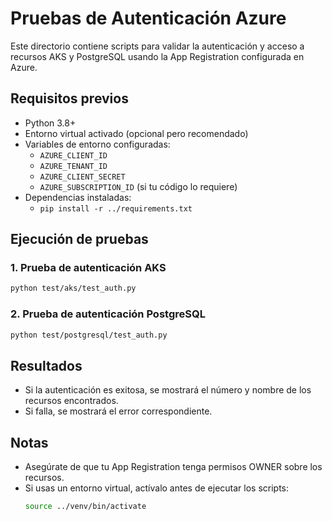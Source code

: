# Pruebas de Autenticación Azure

Este directorio contiene scripts para validar la autenticación y acceso a recursos AKS y PostgreSQL usando la App Registration configurada en Azure.

## Requisitos previos
- Python 3.8+
- Entorno virtual activado (opcional pero recomendado)
- Variables de entorno configuradas:
  - `AZURE_CLIENT_ID`
  - `AZURE_TENANT_ID`
  - `AZURE_CLIENT_SECRET`
  - `AZURE_SUBSCRIPTION_ID` (si tu código lo requiere)
- Dependencias instaladas:
  - `pip install -r ../requirements.txt`

## Ejecución de pruebas

### 1. Prueba de autenticación AKS
```bash
python test/aks/test_auth.py
```

### 2. Prueba de autenticación PostgreSQL
```bash
python test/postgresql/test_auth.py
```

## Resultados
- Si la autenticación es exitosa, se mostrará el número y nombre de los recursos encontrados.
- Si falla, se mostrará el error correspondiente.

## Notas
- Asegúrate de que tu App Registration tenga permisos OWNER sobre los recursos.
- Si usas un entorno virtual, actívalo antes de ejecutar los scripts:
  ```bash
  source ../venv/bin/activate
  ```
